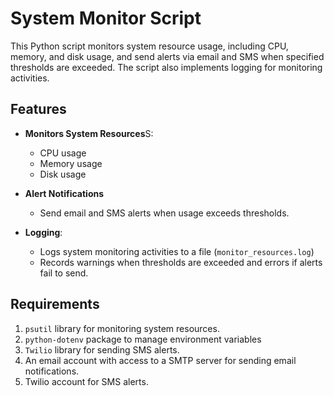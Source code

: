 # System Monitor Script

This Python script monitors system resource usage, including CPU, memory, and disk usage, and send alerts via email and SMS when specified thresholds are exceeded. The script also implements logging for monitoring activities.

## Features

- **Monitors System Resources**S:

  - CPU usage
  - Memory usage
  - Disk usage

- **Alert Notifications**
  - Send email and SMS alerts when usage exceeds thresholds.

- **Logging**:
  - Logs system monitoring activities to a file (`monitor_resources.log`)
  - Records warnings when thresholds are exceeded and errors if alerts fail to send.

## Requirements

1. `psutil` library for monitoring system resources.
2. `python-dotenv` package to manage environment variables
3. `Twilio` library for sending SMS alerts.
4. An email account with access to a SMTP server for sending email notifications.
5. Twilio account for SMS alerts.
